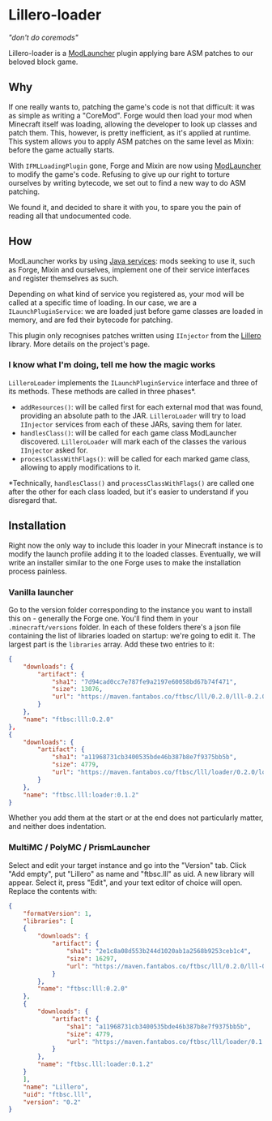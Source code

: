 # Lillero-loader
*"don't do coremods"*

Lillero-loader is a [ModLauncher](https://github.com/McModLauncher/modlauncher) plugin applying bare ASM patches to our beloved block game.

## Why
If one really wants to, patching the game's code is not that difficult: it was as simple as writing a "CoreMod". Forge would then load your mod when Minecraft itself was loading, allowing the developer to look up classes and patch them. This, however, is pretty inefficient, as it's applied at runtime. This system allows you to apply ASM patches on the same level as Mixin: before the game actually starts.

With `IFMLLoadingPlugin` gone, Forge and Mixin are now using [ModLauncher](https://github.com/McModLauncher/modlauncher) to modify the game's code. Refusing to give up our right to torture ourselves by writing bytecode, we set out to find a new way to do ASM patching.

We found it, and decided to share it with you, to spare you the pain of reading all that undocumented code.

## How
ModLauncher works by using [Java services](https://docs.oracle.com/javase/8/docs/api/java/util/ServiceLoader.html): mods seeking to use it, such as Forge, Mixin and ourselves, implement one of their service interfaces and register themselves as such.

Depending on what kind of service you registered as, your mod will be called at a specific time of loading. In our case, we are a `ILaunchPluginService`: we are loaded just before game classes are loaded in memory, and are fed their bytecode for patching.

This plugin only recognises patches written using `IInjector` from the [Lillero](https://git.fantabos.co/lillero) library. More details on the project's page.

### I know what I'm doing, tell me how the magic works
`LilleroLoader` implements the `ILaunchPluginService` interface and three of its methods. These methods are called in three phases*.
 * `addResources()`: will be called first for each external mod that was found, providing an absolute path to the JAR. `LilleroLoader` will try to load `IInjector` services from each of these JARs, saving them for later.
 * `handlesClass()`: will be called for each game class ModLauncher discovered. `LilleroLoader` will mark each of the classes the various `IInjector` asked for.
 * `processClassWithFlags()`: will be called for each marked game class, allowing to apply modifications to it.

\*Technically, `handlesClass()` and `processClassWithFlags()` are called one after the other for each class loaded, but it's easier to understand if you disregard that.

## Installation
Right now the only way to include this loader in your Minecraft instance is to modify the launch profile adding it to the loaded classes. Eventually, we will write an installer similar to the one Forge uses to make the installation process painless.

### Vanilla launcher
Go to the version folder corresponding to the instance you want to install this on - generally the Forge one. You'll find them in your `.minecraft/versions` folder. In each of these folders there's a json file containing the list of libraries loaded on startup: we're going to edit it. The largest part is the `libraries` array. Add these two entries to it:
```json
{
	"downloads": {
		"artifact": {
			"sha1": "7d94cad0cc7e787fe9a2197e60058bd67b74f471",
			"size": 13076,
			"url": "https://maven.fantabos.co/ftbsc/lll/0.2.0/lll-0.2.0.jar"
		}
	},
	"name": "ftbsc:lll:0.2.0"
},
{
	"downloads": {
		"artifact": {
			"sha1": "a11968731cb3400535bde46b387b8e7f9375bb5b",
			"size": 4779,
			"url": "https://maven.fantabos.co/ftbsc/lll/loader/0.2.0/loader-0.2.0.jar"
		}
	},
	"name": "ftbsc.lll:loader:0.1.2"
}
```

Whether you add them at the start or at the end does not particularly matter, and neither does indentation.

### MultiMC / PolyMC / PrismLauncher
Select and edit your target instance and go into the "Version" tab. Click "Add empty", put "Lillero" as name and "ftbsc.lll" as uid. A new library will appear. Select it, press "Edit", and your text editor of choice will open. Replace the contents with:

```json
{
    "formatVersion": 1,
    "libraries": [
    {
        "downloads": {
            "artifact": {
                "sha1": "2e1c8a08d553b244d1020ab1a2568b9253ceb1c4",
                "size": 16297,
                "url": "https://maven.fantabos.co/ftbsc/lll/0.2.0/lll-0.2.0.jar"
            }
        },
        "name": "ftbsc:lll:0.2.0"
    },
    {
        "downloads": {
            "artifact": {
                "sha1": "a11968731cb3400535bde46b387b8e7f9375bb5b",
                "size": 4779,
                "url": "https://maven.fantabos.co/ftbsc/lll/loader/0.1.2/loader-0.1.2.jar"
            }
        },
        "name": "ftbsc.lll:loader:0.1.2"
    }
    ],
    "name": "Lillero",
    "uid": "ftbsc.lll",
    "version": "0.2"
}
```
